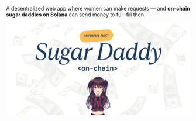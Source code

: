 A decentralized web app where women can make requests — and **on-chain sugar daddies on Solana** can send money to full-fill then.

![SugarDaddy Banner](/public/banner.png)

